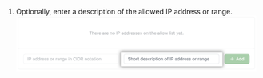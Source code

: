 1. Optionally, enter a description of the allowed IP address or range. ![Campo-chave para adicionar nome de endereço IP](/assets/images/help/security/ip-address-name-field.png)
